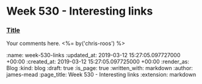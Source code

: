 Week 530 - Interesting links
============================

### [Title](http://example.com)

Your comments here. <%= by('chris-roos') %>

:name: week-530-links
:updated_at: 2019-03-12 15:27:05.097727000 +00:00
:created_at: 2019-03-12 15:27:05.097725000 +00:00
:render_as: Blog
:kind: blog
:draft: true
:is_page: true
:written_with: markdown
:author: james-mead
:page_title: Week 530 - Interesting links
:extension: markdown
